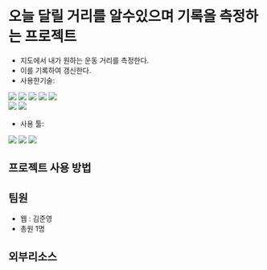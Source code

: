 # 오늘 달릴 거리를 알수있으며 기록을 측정하는 프로젝트

* 지도에서 내가 원하는 운동 거리를 측정한다.
* 이를 기록하여 갱신한다.
* 사용한기술: 
<div>
  <img src="https://img.shields.io/badge/Java-007396?style=flat&logo=Java&logoColor=white" />
  <img src="https://img.shields.io/badge/Spring-6DB33F?style=flat&logo=Spring&logoColor=white" />
  <img src="https://img.shields.io/badge/Spring Boot-6DB33F?style=flat&logo=Spring Boot&logoColor=white" />
  <img src="https://img.shields.io/badge/HTML5-E34F26?style=flat&logo=HTML5&logoColor=white" />
	<img src="https://img.shields.io/badge/CSS3-1572B6?style=flat&logo=CSS3&logoColor=white" />
</div>
<div>
  <img src="https://img.shields.io/badge/Bootstrap-7952B3?style=flat&logo=Bootstrap&logoColor=white" />
  <img src="https://img.shields.io/badge/MySQL-4479A1?style=flat&logo=MySQL&logoColor=white" />
</div>

* 사용 툴:
<div>
  <img src="https://img.shields.io/badge/IntelliJ IDEA-000000?style=flat&logo=IntelliJ IDEA&logoColor=white" />
  <img src="https://img.shields.io/badge/GitHub-181717?style=flat&logo=GitHub&logoColor=white" />
  <img src="https://img.shields.io/badge/Apache Tomcat-F8DC75?style=flat&logo=Apache Tomcat&logoColor=white" />
</div>

<h2> 프로젝트 사용 방법</h2>


<h2>팀원</h2>

* 웹 : 김준영
* 총원 1명


<h2>외부리소스</h2>
